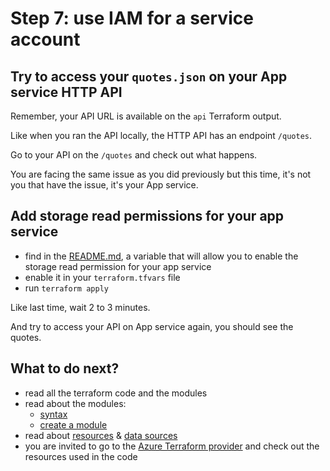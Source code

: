 # Step 7: use IAM for a service account

## Try to access your `quotes.json` on your App service HTTP API

Remember, your API URL is available on the `api` Terraform output.

Like when you ran the API locally, the HTTP API has an endpoint `/quotes`.

Go to your API on the `/quotes` and check out what happens.

You are facing the same issue as you did previously but this time, it's not you that have the issue, it's your App service.

## Add storage read permissions for your app service

- find in the [README.md](../terraform/README.md), a variable that will allow you to enable the storage read permission for your app service
- enable it in your `terraform.tfvars` file
- run `terraform apply`

Like last time, wait 2 to 3 minutes.

And try to access your API on App service again, you should see the quotes.

## What to do next?

- read all the terraform code and the modules
- read about the modules:
  - [syntax](https://developer.hashicorp.com/terraform/language/modules/syntax)
  - [create a module](https://developer.hashicorp.com/terraform/language/modules/develop)
- read about [resources](https://developer.hashicorp.com/terraform/language/resources) & [data sources](https://developer.hashicorp.com/terraform/language/data-sources)
- you are invited to go to the [Azure Terraform provider](https://registry.terraform.io/providers/hashicorp/azurerm/latest/docs) and check out the resources used in the code
